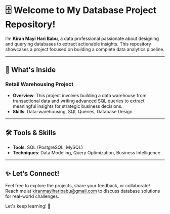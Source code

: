 # 🗄️ Welcome to My Database Project Repository!

I’m **Kiran Mayi Hari Babu**, a data professional passionate about designing and querying databases to extract actionable insights. This repository showcases a project focused on building a complete data analytics pipeline.

---

## 📂 What's Inside  

### **Retail Warehousing Project**  
   - **Overview**: This project involves building a data warehouse from transactional data and writing advanced SQL queries to extract meaningful insights for strategic business decisions.
   - **Skills**: Data-warehousing, SQL Queries, Database Design

---

## 🛠️ Tools & Skills  
- **Tools**: SQL (PostgreSQL, MySQL)  
- **Techniques**: Data Modeling, Query Optimization, Business Intelligence  

---

## ✨ Let’s Connect!
Feel free to explore the projects, share your feedback, or collaborate!  
Reach me at [kiranmayiharibabu@gmail.com](mailto:kiranmayiharibabu@gmail.com) to discuss database solutions for real-world challenges.  

Let's keep learning! 🚀
